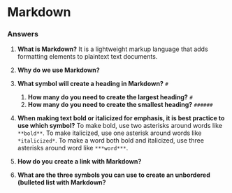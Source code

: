 # Markdown



### Answers

1. **What is Markdown?** It is a lightweight markup language that adds formatting elements to plaintext text documents. 

2. **Why do we use Markdown?**

3. **What symbol will create a heading in Markdown?** `#`
    1. **How many do you need to create the largest heading?** `#`
    2. **How many do you need to create the smallest heading?** `######`

4. **When making text bold or italicized for emphasis, it is best practice to use which symbol?** To make bold, use two asterisks around words like `**bold**`. To make italicized, use one asterisk around words like `*italicized*`. To make a word both bold and italicized, use three asterisks around word like `***word***`.

5. **How do you create a link with Markdown?** 

6. **What are the three symbols you can use to create an unbordered (bulleted list with Markdown?**
